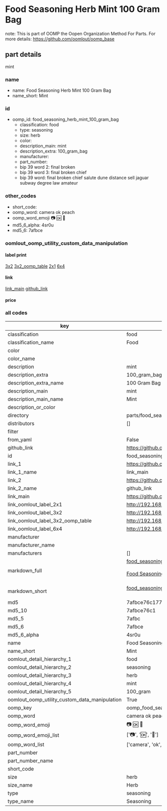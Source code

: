 # Food Seasoning Herb Mint 100 Gram Bag  

note: This is part of OOMP the Oopen Organization Method For Parts. For more details: https://github.com/oomlout/oomp_base

##  part details



mint

### name
* name: Food Seasoning Herb Mint 100 Gram Bag
* name_short: Mint
### id
* oomp_id: food_seasoning_herb_mint_100_gram_bag
  * classification: food
  * type: seasoning
  * size: herb
  * color: 
  * description_main: mint
  * description_extra: 100_gram_bag
  * manufacturer: 
  * part_number: 
  * bip 39 word 2: final broken
  * bip 39 word 3: final broken chief
  * bip 39 word: final broken chief salute dune distance sell jaguar subway degree law amateur

### other_codes
* short_code: 
* oomp_word: camera ok peach
* oomp_word_emoji :camera: :ok: :peach:
* md5_6_alpha: 4sr0u
* md5_6: 7afbce






### oomlout_oomp_utility_custom_data_manipulation
#### label print
[3x2](http://192.168.1.245:1112/?label=oomp%204sr0u)
[3x2_oomp_table](http://192.168.1.107:1112/?label=oomp%204sr0u)
[2x1](http://192.168.1.242:1112/?label=oomp%204sr0u)
[6x4](http://192.168.1.55:1112/?label=oomp%204sr0u)    

#### link

[link_main](https://github.com/oomlout/oomlout_oomp_current_version_messy/tree/main/parts/food_seasoning_herb_mint_100_gram_bag) [github_link](https://github.com/oomlout/oomlout_oomp_part_src/tree/main/parts/food_seasoning_herb_mint_100_gram_bag)                             

#### price







### all codes 
| key | value |  
| --- | --- |  
| classification | food |  
| classification_name | Food |  
| color |  |  
| color_name |  |  
| description | mint |  
| description_extra | 100_gram_bag |  
| description_extra_name | 100 Gram Bag |  
| description_main | mint |  
| description_main_name | Mint |  
| description_or_color |   |  
| directory | parts/food_seasoning_herb_mint_100_gram_bag |  
| distributors | [] |  
| filter |  |  
| from_yaml | False |  
| github_link | https://github.com/oomlout/oomlout_oomp_part_src/tree/main/parts/food_seasoning_herb_mint_100_gram_bag |  
| id | food_seasoning_herb_mint_100_gram_bag |  
| link_1 | https://github.com/oomlout/oomlout_oomp_current_version_messy/tree/main/parts/food_seasoning_herb_mint_100_gram_bag |  
| link_1_name | link_main |  
| link_2 | https://github.com/oomlout/oomlout_oomp_part_src/tree/main/parts/food_seasoning_herb_mint_100_gram_bag |  
| link_2_name | github_link |  
| link_main | https://github.com/oomlout/oomlout_oomp_current_version_messy/tree/main/parts/food_seasoning_herb_mint_100_gram_bag |  
| link_oomlout_label_2x1 | http://192.168.1.242:1112/?label=oomp%204sr0u |  
| link_oomlout_label_3x2 | http://192.168.1.245:1112/?label=oomp%204sr0u |  
| link_oomlout_label_3x2_oomp_table | http://192.168.1.107:1112/?label=oomp%204sr0u |  
| link_oomlout_label_6x4 | http://192.168.1.55:1112/?label=oomp%204sr0u |  
| manufacturer |  |  
| manufacturer_name |  |  
| manufacturers | [] |  
| markdown_full | [food_seasoning_herb_mint_100_gram_bag](https://github.com/oomlout/oomlout_oomp_current_version_messy/tree/main/parts/food_seasoning_herb_mint_100_gram_bag)<br>[](https://github.com/oomlout/oomlout_oomp_current_version_messy/tree/main/parts/food_seasoning_herb_mint_100_gram_bag)<br>[Food Seasoning Herb Mint 100 Gram Bag](https://github.com/oomlout/oomlout_oomp_current_version_messy/tree/main/parts/food_seasoning_herb_mint_100_gram_bag)<br><br> |  
| markdown_short | [food_seasoning_herb_mint_100_gram_bag](https://github.com/oomlout/oomlout_oomp_current_version_messy/tree/main/parts/food_seasoning_herb_mint_100_gram_bag)<br><br> |  
| md5 | 7afbce76c177386cfea20bec4f8722b4 |  
| md5_10 | 7afbce76c1 |  
| md5_5 | 7afbc |  
| md5_6 | 7afbce |  
| md5_6_alpha | 4sr0u |  
| name | Food Seasoning Herb Mint 100 Gram Bag |  
| name_short | Mint |  
| oomlout_detail_hierarchy_1 | food |  
| oomlout_detail_hierarchy_2 | seasoning |  
| oomlout_detail_hierarchy_3 | herb |  
| oomlout_detail_hierarchy_4 | mint |  
| oomlout_detail_hierarchy_5 | 100_gram |  
| oomlout_oomp_utility_custom_data_manipulation | True |  
| oomp_key | oomp_food_seasoning_herb_mint_100_gram_bag |  
| oomp_word | camera ok peach |  
| oomp_word_emoji | :camera: :ok: :peach: |  
| oomp_word_emoji_list | [':camera:', ':ok:', ':peach:'] |  
| oomp_word_list | ['camera', 'ok', 'peach'] |  
| part_number |  |  
| part_number_name |  |  
| short_code |  |  
| size | herb |  
| size_name | Herb |  
| type | seasoning |  
| type_name | Seasoning |  
